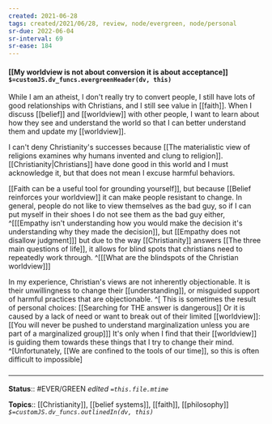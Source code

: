 ```yaml
---
created: 2021-06-28
tags: created/2021/06/28, review, node/evergreen, node/personal 
sr-due: 2022-06-04
sr-interval: 69
sr-ease: 184
---
```


#### [[My worldview is not about conversion it is about acceptance]] `$=customJS.dv_funcs.evergreenHeader(dv, this)`

While I am an atheist, I don't really try to convert people, I still have lots of good relationships with Christians, and I still see value in [[faith]]. When I discuss [[belief]] and [[worldview]] with other people, I want to learn about how they see and understand the world so that I can better understand them and update my [[worldview]].

I can't deny Christianity's successes because
[[The materialistic view of religions examines why humans invented and clung to religion]].
[[Christianity|Christians]] have done good in this world and I must acknowledge it, but that does not mean I excuse harmful behaviors. 

[[Faith can be a useful tool for grounding yourself]],
but because [[Belief reinforces your worldview]] it can 
make people resistant to change. 
In general, people do not like to view themselves as the bad guy, so if I can put myself in their shoes I do not see them as the bad guy either,
^[[[Empathy isn't understanding how you would make the decision it's understanding why they made the decision]], but [[Empathy does not disallow judgment]]]
but due to the way [[Christianity]] answers [[The three main questions of life]], it allows for blind spots that christians need to repeatedly work through.
^[[[What are the blindspots of the Christian worldview]]]

In my experience, Christian's views are not inherently objectionable.
It is their unwillingness to change their [[understanding]], or misguided support of harmful practices that are objectionable.
^[
This is sometimes the result of personal choices:
[[Searching for THE answer is dangerous]] 
Or it is caused by a lack of need or want to break out of their limited [[worldview]]:
[[You will never be pushed to understand marginalization unless you are part of a marginalized group]]]
It's only when I find that their [[worldview]] is guiding them towards these things that I try to change their mind.
^[Unfortunately, [[We are confined to the tools of our time]], so this is often difficult to impossible]



### <hr class="footnote"/>

**Status**:: #EVER/GREEN 
*edited `=this.file.mtime`*

**Topics**:: [[Christianity]], [[belief systems]], [[faith]], [[philosophy]]  
*`$=customJS.dv_funcs.outlinedIn(dv, this)`*
